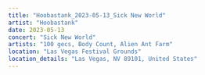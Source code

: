 ```yaml
---
title: "Hoobastank_2023-05-13_Sick New World"
artist: "Hoobastank"
date: 2023-05-13
concert: "Sick New World"
artists: "100 gecs, Body Count, Alien Ant Farm"
location: "Las Vegas Festival Grounds"
location_details: "Las Vegas, NV 89101, United States"
---
```


